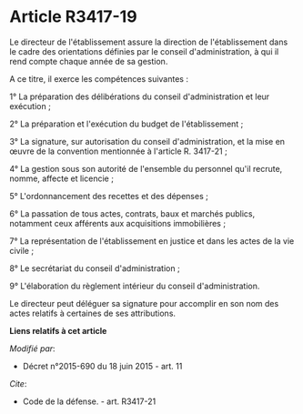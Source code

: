 # Article R3417-19

Le directeur de l'établissement assure la direction de l'établissement dans le cadre des orientations définies par le conseil
d'administration, à qui il rend compte chaque année de sa gestion.

A ce titre, il exerce les compétences suivantes : 

1° La préparation des délibérations du conseil d'administration et leur exécution ; 

2° La préparation et l'exécution du budget de l'établissement ; 

3° La signature, sur autorisation du conseil d'administration, et la mise en œuvre de la convention mentionnée à l'article R.
3417-21 ; 

4° La gestion sous son autorité de l'ensemble du personnel qu'il recrute, nomme, affecte et licencie ; 

5° L'ordonnancement des recettes et des dépenses ; 

6° La passation de tous actes, contrats, baux et marchés publics, notamment ceux afférents aux acquisitions immobilières ; 

7° La représentation de l'établissement en justice et dans les actes de la vie civile ; 

8° Le secrétariat du conseil d'administration ; 

9° L'élaboration du règlement intérieur du conseil d'administration.

Le directeur peut déléguer sa signature pour accomplir en son nom des actes relatifs à certaines de ses attributions.

**Liens relatifs à cet article**

_Modifié par_:

  - Décret n°2015-690 du 18 juin 2015 - art. 11

_Cite_:

  - Code de la défense. - art. R3417-21
